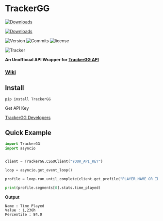 # TrackerGG




[![Downloads](https://static.pepy.tech/personalized-badge/trackergg?period=total&units=none&left_color=grey&right_color=blue&left_text=Pypi%20Downloads)](https://pepy.tech/project/trackergg)

[![Downloads](https://static.pepy.tech/personalized-badge/trackergg?period=month&units=none&left_color=grey&right_color=blue&left_text=Pypi%20Downloads/Month)](https://pepy.tech/project/trackergg)

![Version](https://img.shields.io/pypi/v/TrackerGG)
![Commits](https://img.shields.io/github/commit-activity/m/dev-ruby/TrackerGG)
![license](https://img.shields.io/github/license/Dev-Ruby/TrackerGG)


![Tracker](https://static1-fr.millenium.gg/articles/9/34/23/09/@/1117224-111-article_m-1.jpg)

**An Unofficual API Wrapper for [TrackerGG API](https://tracker.gg)**



### [Wiki](https://github.com/dev-ruby/TrackerGG/wiki)

## Install

```pip install TrackerGG```

Get API Key

[TrackerGG Developers](https://tracker.gg/developers)


## **Quick Example**
```py
import TrackerGG
import asyncio


client = TrackerGG.CSGOClient("YOUR_API_KEY")

loop = asyncio.get_event_loop()

profile = loop.run_until_complete(client.get_profile("PLAYER_NAME OR ID"))

print(profile.segments[0].stats.time_played)

```
**Output**
```
Name : Time Played
Value : 1,236h
Percentile : 84.0
```
